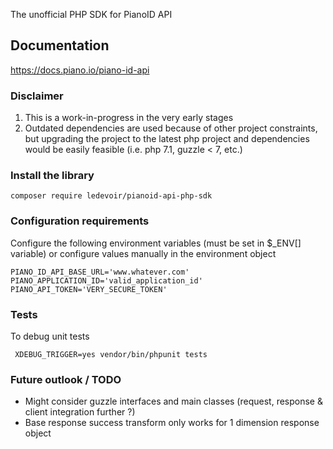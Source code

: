 The unofficial PHP SDK for PianoID API

## Documentation
https://docs.piano.io/piano-id-api

### Disclaimer
1. This is a work-in-progress in the very early stages
2. Outdated dependencies are used because of other project constraints, but upgrading the project to the latest php project and dependencies would be easily feasible
(i.e. php 7.1, guzzle < 7, etc.)

### Install the library

```shell
composer require ledevoir/pianoid-api-php-sdk
```

### Configuration requirements
Configure the following environment variables (must be set in $_ENV[] variable)
or configure values manually in the environment object

```shell
PIANO_ID_API_BASE_URL='www.whatever.com'
PIANO_APPLICATION_ID='valid_application_id'
PIANO_API_TOKEN='VERY_SECURE_TOKEN'
```

### Tests
To debug unit tests
```shell
 XDEBUG_TRIGGER=yes vendor/bin/phpunit tests
```

### Future outlook / TODO

* Might consider guzzle interfaces and main classes (request, response & client integration further ?)
* Base response success transform only works for 1 dimension response object

